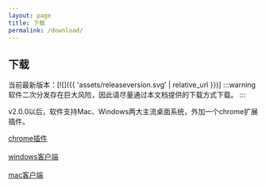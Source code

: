 ```yaml
---
layout: page
title: 下载
permalink: /download/
---
```

## 下载
当前最新版本：[![]({{ 'assets/releaseversion.svg' | relative_url }})]
:::warning
软件二次分发存在巨大风险，因此请尽量通过本文档提供的下载方式下载。
:::

v2.0.0以后，软件支持Mac、Windows两大主流桌面系统，外加一个chrome扩展插件。

<a href="https://wwa.lanzoui.com/iAIjiwc6rgd" target="_blank">chrome插件</a>
<br/><br/>
<a href="https://wwa.lanzoui.com/ihecSwc42qb" target="_blank">windows客户端</a>
<br/><br/>
<a href="https://wwa.lanzoui.com/iwOY0wc6qde" target="_blank">mac客户端</a>
